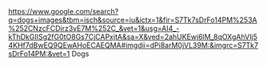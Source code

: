 https://www.google.com/search?q=dogs+images&tbm=isch&source=iu&ictx=1&fir=S7Tk7sDrFo14PM%253A%252CNzcFCDirz3vE7M%252C_&vet=1&usg=AI4_-kThDkGIISg2fG0tO8Gs7CjCAPxjtA&sa=X&ved=2ahUKEwj6lM_8qOXgAhVIj54KHf7dBwEQ9QEwAHoECAEQMA#imgdii=dPi8arM0jVL39M:&imgrc=S7Tk7sDrFo14PM:&vet=1
Dogs
